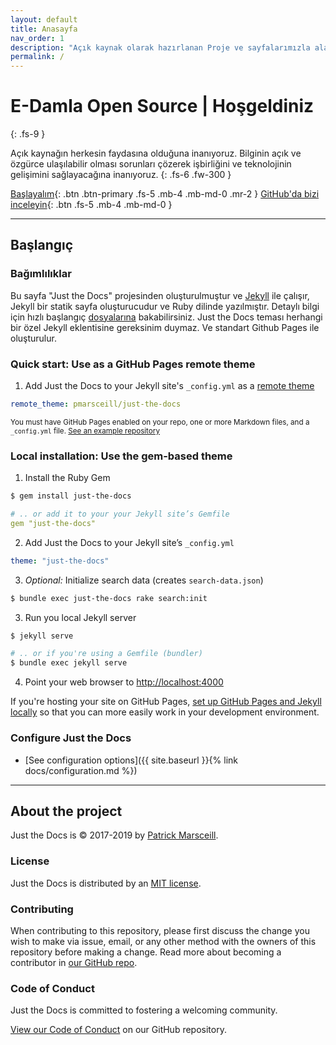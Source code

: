 ```yaml
---
layout: default
title: Anasayfa
nav_order: 1
description: "Açık kaynak olarak hazırlanan Proje ve sayfalarımızla alakalı olarak dökümantasyon sayfamız"
permalink: /
---
```


# E-Damla Open Source | Hoşgeldiniz
{: .fs-9 }

Açık kaynağın herkesin faydasına olduğuna inanıyoruz. Bilginin açık ve özgürce ulaşılabilir olması sorunları çözerek işbirliğini ve teknolojinin gelişimini sağlayacağına inanıyoruz.
{: .fs-6 .fw-300 }

[Başlayalım](#başlangıç){: .btn .btn-primary .fs-5 .mb-4 .mb-md-0 .mr-2 } [GitHub'da bizi inceleyin](https://github.com/edamla/){: .btn .fs-5 .mb-4 .mb-md-0 }

---

## Başlangıç

### Bağımlılıklar

Bu sayfa "Just the Docs" projesinden oluşturulmuştur ve [Jekyll](https://jekyllrb.com) ile çalışır, Jekyll bir statik sayfa oluşturucudur ve Ruby dilinde yazılmıştır. Detaylı bilgi için hızlı başlangıç [dosyalarına](https://jekyllrb.com/docs/) bakabilirsiniz. Just the Docs teması herhangi bir özel Jekyll eklentisine gereksinim duymaz. Ve standart Github Pages ile oluşturulur.

### Quick start: Use as a GitHub Pages remote theme

1. Add Just the Docs to your Jekyll site's `_config.yml` as a [remote theme](https://blog.github.com/2017-11-29-use-any-theme-with-github-pages/)
```yaml
remote_theme: pmarsceill/just-the-docs
```
<small>You must have GitHub Pages enabled on your repo, one or more Markdown files, and a `_config.yml` file. [See an example repository](https://github.com/pmarsceill/jtd-remote)</small>

### Local installation: Use the gem-based theme

1. Install the Ruby Gem
```bash
$ gem install just-the-docs
```
```yaml
# .. or add it to your your Jekyll site’s Gemfile
gem "just-the-docs"
```
2. Add Just the Docs to your Jekyll site’s `_config.yml`
```yaml
theme: "just-the-docs"
```
3. _Optional:_ Initialize search data (creates `search-data.json`)
```bash
$ bundle exec just-the-docs rake search:init
```
3. Run you local Jekyll server
```bash
$ jekyll serve
```
```bash
# .. or if you're using a Gemfile (bundler)
$ bundle exec jekyll serve
```
4. Point your web browser to [http://localhost:4000](http://localhost:4000)

If you're hosting your site on GitHub Pages, [set up GitHub Pages and Jekyll locally](https://help.github.com/en/articles/setting-up-your-github-pages-site-locally-with-jekyll) so that you can more easily work in your development environment.

### Configure Just the Docs

- [See configuration options]({{ site.baseurl }}{% link docs/configuration.md %})

---

## About the project

Just the Docs is &copy; 2017-2019 by [Patrick Marsceill](http://patrickmarsceill.com).

### License

Just the Docs is distributed by an [MIT license](https://github.com/pmarsceill/just-the-docs/tree/master/LICENSE.txt).

### Contributing

When contributing to this repository, please first discuss the change you wish to make via issue,
email, or any other method with the owners of this repository before making a change. Read more about becoming a contributor in [our GitHub repo](https://github.com/pmarsceill/just-the-docs#contributing).

### Code of Conduct

Just the Docs is committed to fostering a welcoming community.

[View our Code of Conduct](https://github.com/pmarsceill/just-the-docs/tree/master/CODE_OF_CONDUCT.md) on our GitHub repository.
